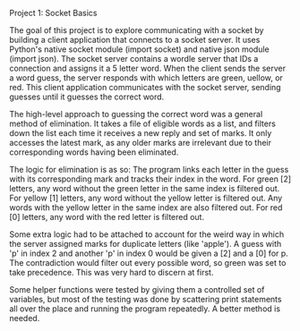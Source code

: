 Project 1: Socket Basics

The goal of this project is to explore communicating with a socket by building a client application that connects to a socket server. It uses Python's native socket module (import socket) and native json module (import json). The socket server contains a wordle server that IDs a connection and assigns it a 5 letter word. When the client sends the server a word guess, the server responds with which letters are green, uellow, or red. This client application communicates with the socket server, sending guesses until it guesses the correct word.

The high-level approach to guessing the correct word was a general method of elimination. It takes a file of eligible words as a list, and filters down the list each time it receives a new reply and set of marks. It only accesses the latest mark, as any older marks are irrelevant due to their corresponding words having been eliminated.

The logic for elimination is as so:
The program links each letter in the guess with its corresponding mark and tracks their index in the word.
For green [2] letters, any word without the green letter in the same index is filtered out.
For yellow [1] letters, any word without the yellow letter is filtered out. Any words with the yellow letter in the same index are also filtered out.
For red [0] letters, any word with the red letter is filtered out.

Some extra logic had to be attached to account for the weird way in which the server assigned marks for duplicate letters (like 'apple'). A guess with 'p' in index 2 and another 'p' in index 0 would be given a [2] and a [0] for p. The contradiction would filter out every possible word, so green was set to take precedence. This was very hard to discern at first.

Some helper functions were tested by giving them a controlled set of variables, but most of the testing was done by scattering print statements all over the place and running the program repeatedly. A better method is needed.
